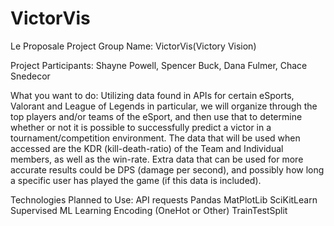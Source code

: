 # VictorVis

Le Proposale
Project Group Name:
VictorVis(Victory Vision)

Project Participants:
Shayne Powell, Spencer Buck, Dana Fulmer, Chace Snedecor

What you want to do:
Utilizing data found in APIs for certain eSports, Valorant and League of Legends in particular, we will organize through the top players and/or teams of the eSport, and then use that to determine whether or not it is possible to successfully predict a victor in a tournament/competition environment. The data that will be used when accessed are the KDR (kill-death-ratio) of the Team and Individual members, as well as the win-rate. Extra data that can be used for more accurate results could be DPS (damage per second), and possibly how long a specific user has played the game (if this data is included).

Technologies Planned to Use:
API requests
Pandas
MatPlotLib
SciKitLearn
Supervised ML Learning
Encoding (OneHot or Other)
TrainTestSplit